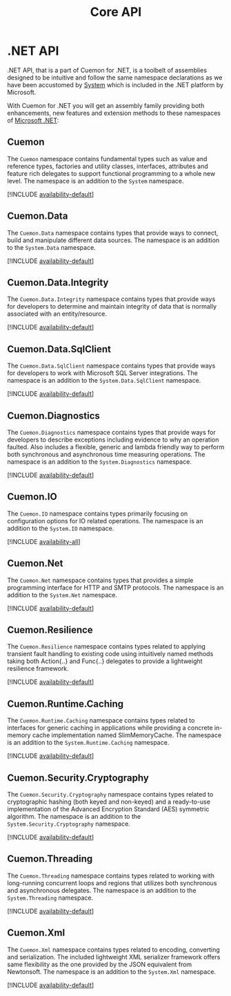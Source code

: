﻿---
uid: dotnet-md
title: Core API
---
# .NET API

.NET API, that is a part of Cuemon for .NET, is a toolbelt of assemblies designed to be intuitive and follow the same namespace declarations as we have been accustomed by [System](https://docs.microsoft.com/en-us/dotnet/api/system) which is included in the .NET platform by Microsoft.

With Cuemon for .NET you will get an assembly family providing both enhancements, new features and extension methods to these namespaces of [Microsoft .NET](https://docs.microsoft.com/en-us/dotnet/api/?view=net-8.0):

## Cuemon

The `Cuemon` namespace contains fundamental types such as value and reference types, factories and utility classes, interfaces, attributes and feature rich delegates to support functional programming to a whole new level. The namespace is an addition to the `System` namespace.

[!INCLUDE [availability-default](../../includes/availability-default.md)]

## Cuemon.Data

The `Cuemon.Data` namespace contains types that provide ways to connect, build and manipulate different data sources. The namespace is an addition to the `System.Data` namespace.

[!INCLUDE [availability-default](../../includes/availability-default.md)]

## Cuemon.Data.Integrity

The `Cuemon.Data.Integrity` namespace contains types that provide ways for developers to determine and maintain integrity of data that is normally associated with an entity/resource.

[!INCLUDE [availability-default](../../includes/availability-default.md)]

## Cuemon.Data.SqlClient

The `Cuemon.Data.SqlClient` namespace contains types that provide ways for developers to work with Microsoft SQL Server integrations. The namespace is an addition to the `System.Data.SqlClient` namespace.

[!INCLUDE [availability-default](../../includes/availability-default.md)]

## Cuemon.Diagnostics

The `Cuemon.Diagnostics` namespace contains types that provide ways for developers to describe exceptions including evidence to why an operation faulted. Also includes a flexible, generic and lambda friendly way to perform both synchronous and asynchronous time measuring operations. The namespace is an addition to the `System.Diagnostics` namespace.

[!INCLUDE [availability-default](../../includes/availability-default.md)]

## Cuemon.IO

The `Cuemon.IO` namespace contains types primarily focusing on configuration options for IO related operations. The namespace is an addition to the `System.IO` namespace.

[!INCLUDE [availability-all](../../includes/availability-all.md)]

## Cuemon.Net

The `Cuemon.Net` namespace contains types that provides a simple programming interface for HTTP and SMTP protocols. The namespace is an addition to the `System.Net` namespace.

[!INCLUDE [availability-default](../../includes/availability-default.md)]

## Cuemon.Resilience

The `Cuemon.Resilience` namespace contains types related to applying transient fault handling to existing code using intuitively named methods taking both Action{..} and Func{..} delegates to provide a lightweight resilience framework.

[!INCLUDE [availability-default](../../includes/availability-default.md)]

## Cuemon.Runtime.Caching

The `Cuemon.Runtime.Caching` namespace contains types related to interfaces for generic caching in applications while providing a concrete in-memory cache implementation named SlimMemoryCache. The namespace is an addition to the `System.Runtime.Caching` namespace.

[!INCLUDE [availability-default](../../includes/availability-default.md)]

## Cuemon.Security.Cryptography

The `Cuemon.Security.Cryptography` namespace contains types related to cryptographic hashing (both keyed and non-keyed) and a ready-to-use implementation of the Advanced Encryption Standard (AES) symmetric algorithm. The namespace is an addition to the `System.Security.Cryptography` namespace.

[!INCLUDE [availability-default](../../includes/availability-default.md)]

## Cuemon.Threading

The `Cuemon.Threading` namespace contains types related to working with long-running concurrent loops and regions that utilizes both synchronous and asynchronous delegates. The namespace is an addition to the `System.Threading` namespace.

[!INCLUDE [availability-default](../../includes/availability-default.md)]

## Cuemon.Xml

The `Cuemon.Xml` namespace contains types related to encoding, converting and serialization. The included lightweight XML serializer framework offers same flexibility as the one provided by the JSON equivalent from Newtonsoft. The namespace is an addition to the `System.Xml` namespace.

[!INCLUDE [availability-default](../../includes/availability-default.md)]